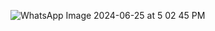 ![WhatsApp Image 2024-06-25 at 5 02 45 PM](https://github.com/nipunayasanga/DigitalClock_JS/assets/66476609/5850afca-b77e-4803-8895-b4e4a5038459)
